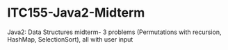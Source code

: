 # ITC155-Java2-Midterm
Java2: Data Structures midterm- 3 problems (Permutations with recursion, HashMap, SelectionSort), all with user input
